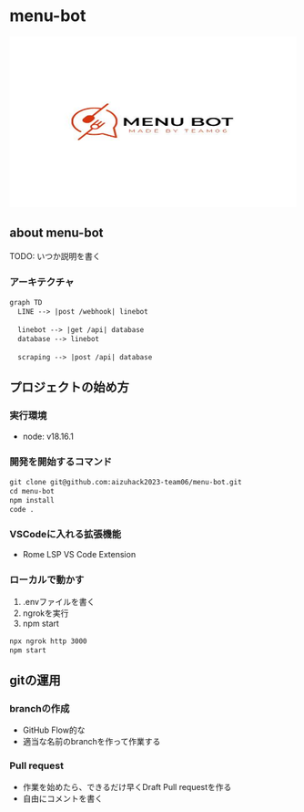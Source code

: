 # menu-bot
<p align="center">
  <picture>
  <source media="(prefers-color-scheme: dark)" srcset="readme-material/icon_w_trans.png" width="300" >
  <img src="readme-material/icon.jpg" alt="readme-material/icon.jpg"width="600" height="300">
    </picture>
</p>

## about menu-bot

TODO: いつか説明を書く

### アーキテクチャ

```mermaid
graph TD
  LINE --> |post /webhook| linebot

  linebot --> |get /api| database
  database --> linebot
  
  scraping --> |post /api| database
```

## プロジェクトの始め方

### 実行環境

- node: v18.16.1

### 開発を開始するコマンド

```
git clone git@github.com:aizuhack2023-team06/menu-bot.git
cd menu-bot
npm install
code .
```

### VSCodeに入れる拡張機能

- Rome LSP VS Code Extension

### ローカルで動かす

1. .envファイルを書く
1. ngrokを実行
1. npm start

```
npx ngrok http 3000
npm start
```

## gitの運用

### branchの作成

- GitHub Flow的な
- 適当な名前のbranchを作って作業する

### Pull request

- 作業を始めたら、できるだけ早くDraft Pull requestを作る
- 自由にコメントを書く
